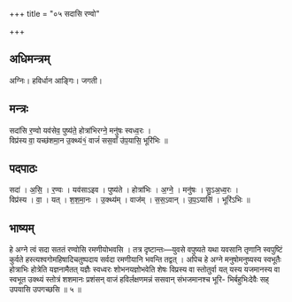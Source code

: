 +++
title = "०५ सदासि रण्वो"

+++
## अधिमन्त्रम्
अग्निः। हविर्धान आङ्गिः। जगती।

## मन्त्रः
सदा॑सि र॒ण्वो यव॑सेव॒ पुष्य॑ते॒ होत्रा॑भिरग्ने॒ मनु॑षः स्वध्व॒रः ।  
विप्र॑स्य वा॒ यच्छ॑शमा॒न उ॒क्थ्यं१॒॑ वाजं॑ सस॒वाँ उ॑प॒यासि॒ भूरि॑भिः ॥

## पदपाठः
सदा॑ । अ॒सि॒ । र॒ण्वः । यव॑साऽइव । पुष्य॑ते । होत्रा॑भिः । अ॒ग्ने॒ । मनु॑षः । सु॒ऽअ॒ध्व॒रः ।  
विप्र॑स्य । वा॒ । यत् । श॒श॒मा॒नः । उ॒क्थ्य॑म् । वाज॑म् । स॒स॒ऽवान् । उ॒प॒ऽयासि॑ । भूरि॑ऽभिः ॥

## भाष्यम्
हे अग्ने त्वं सदा सततं रण्वोसि रमणीयोभवसि । तत्र दृष्टान्तः—युवसे वपुष्यते यथा यवसानि तृणानि स्वपुष्टिं कुर्वते हस्त्यश्वगोमहिषादिचतुष्पदाय सर्वदा रमणीयानि भवन्ति तद्वत् । अपिच हे अग्ने मनुषोमनुष्यस्य स्वभूतैः होत्राभिः होत्रेति यज्ञनामैतत् यज्ञैः स्वध्वरः शोभनयज्ञोभवेति शेषः विप्रस्य वा स्तोतुर्वा यत् यस्य यजमानस्य वा स्वभूत उक्थ्यं स्तोत्रं शशमानः प्रशंसन् वाजं हविर्लक्षणमन्नं ससवान् संभजमानश्च भूरि- भिर्बहुभिःदेवैः सह् उपयासि उपगच्छसि ॥ ५ ॥